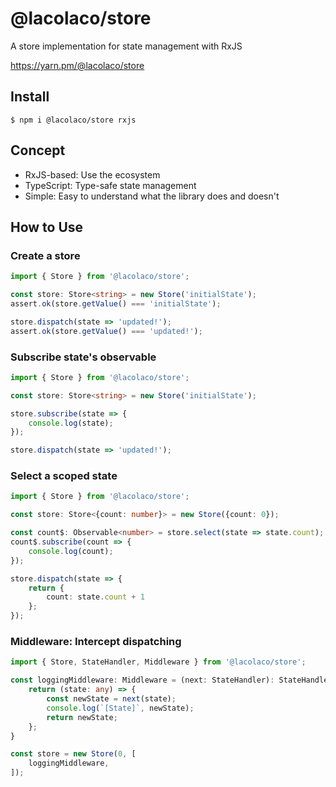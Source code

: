 # @lacolaco/store

A store implementation for state management with RxJS

https://yarn.pm/@lacolaco/store

## Install

```
$ npm i @lacolaco/store rxjs
```

## Concept

- RxJS-based: Use the ecosystem
- TypeScript: Type-safe state management
- Simple: Easy to understand what the library does and doesn't

## How to Use

### Create a store

```ts
import { Store } from '@lacolaco/store';

const store: Store<string> = new Store('initialState');
assert.ok(store.getValue() === 'initialState');

store.dispatch(state => 'updated!');
assert.ok(store.getValue() === 'updated!');
```

### Subscribe state's observable

```ts
import { Store } from '@lacolaco/store';

const store: Store<string> = new Store('initialState');

store.subscribe(state => {
    console.log(state);
});

store.dispatch(state => 'updated!');
```

### Select a scoped state

```ts
import { Store } from '@lacolaco/store';

const store: Store<{count: number}> = new Store({count: 0});

const count$: Observable<number> = store.select(state => state.count);
count$.subscribe(count => {
    console.log(count);
});

store.dispatch(state => {
    return {
        count: state.count + 1
    };
});
```

### Middleware: Intercept dispatching

```ts
import { Store, StateHandler, Middleware } from '@lacolaco/store';

const loggingMiddleware: Middleware = (next: StateHandler): StateHandler => {
    return (state: any) => {
        const newState = next(state);
        console.log(`[State]`, newState);
        return newState;
    };
}

const store = new Store(0, [
    loggingMiddleware,
]);
```